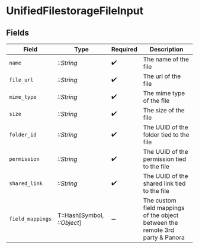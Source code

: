 # UnifiedFilestorageFileInput


## Fields

| Field                                                                         | Type                                                                          | Required                                                                      | Description                                                                   |
| ----------------------------------------------------------------------------- | ----------------------------------------------------------------------------- | ----------------------------------------------------------------------------- | ----------------------------------------------------------------------------- |
| `name`                                                                        | *::String*                                                                    | :heavy_check_mark:                                                            | The name of the file                                                          |
| `file_url`                                                                    | *::String*                                                                    | :heavy_check_mark:                                                            | The url of the file                                                           |
| `mime_type`                                                                   | *::String*                                                                    | :heavy_check_mark:                                                            | The mime type of the file                                                     |
| `size`                                                                        | *::String*                                                                    | :heavy_check_mark:                                                            | The size of the file                                                          |
| `folder_id`                                                                   | *::String*                                                                    | :heavy_check_mark:                                                            | The UUID of the folder tied to the file                                       |
| `permission`                                                                  | *::String*                                                                    | :heavy_check_mark:                                                            | The UUID of the permission tied to the file                                   |
| `shared_link`                                                                 | *::String*                                                                    | :heavy_check_mark:                                                            | The UUID of the shared link tied to the file                                  |
| `field_mappings`                                                              | T::Hash[Symbol, *::Object*]                                                   | :heavy_minus_sign:                                                            | The custom field mappings of the object between the remote 3rd party & Panora |